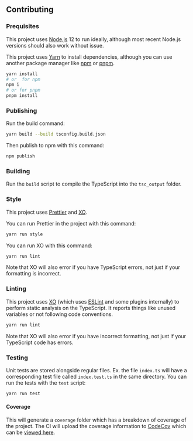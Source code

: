 ## Contributing

### Prequisites

This project uses [Node.js](https://nodejs.org) 12 to run ideally, although most recent Node.js versions should also work without issue.

This project uses [Yarn](https://yarnpkg.com) to install dependencies, although you can use another package manager like [npm](https://www.npmjs.com) or [pnpm](https://pnpm.js.org).

```sh
yarn install
# or  for npm
npm i
# or for pnpm
pnpm install
```

### Publishing

Run the build command:

```sh
yarn build --build tsconfig.build.json
```

Then publish to npm with this command:

```sh
npm publish
```

### Building

Run the `build` script to compile the TypeScript into the `tsc_output` folder.

### Style

This project uses [Prettier](https://prettier.io) and [XO](https://github.com/xojs/xo).

You can run Prettier in the project with this command:

```sh
yarn run style
```

You can run XO with this command:

```sh
yarn run lint
```

Note that XO will also error if you have TypeScript errors, not just if your formatting is incorrect.

### Linting

This project uses [XO](https://github.com/xojs/xo) (which uses [ESLint](https://eslint.org) and some plugins internally) to perform static analysis on the TypeScript.
It reports things like unused variables or not following code conventions.

```sh
yarn run lint
```

Note that XO will also error if you have incorrect formatting, not just if your TypeScript code has errors.

### Testing

Unit tests are stored alongside regular files.
Ex. the file `index.ts` will have a corresponding test file called `index.test.ts` in the same directory.
You can run the tests with the `test` script:

```sh
yarn run test
```

#### Coverage

This will generate a `coverage` folder which has a breakdown of coverage of the project.
The CI will upload the coverage information to [CodeCov](https://codecov.io) which can be [viewed here](https://codecov.io/gh/Discoin/scambio).
